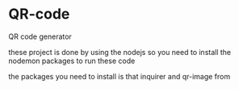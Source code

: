 # QR-code
QR code generator


these project is done by using the nodejs so you need to install the nodemon packages to run these code

the packages you need to install is that inquirer and  qr-image from
